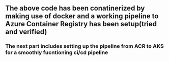## The above code has been conatinerized by making use of docker and a working pipeline to Azure Container Registry has been setup(tried and verified)

### The next part includes setting up the pipeline from ACR to AKS for a smoothly fucntioning ci/cd pipeline

